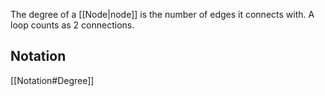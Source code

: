 The degree of a [[Node|node]] is the number of edges it connects with. A loop counts as 2 connections.
## Notation
[[Notation#Degree]]
